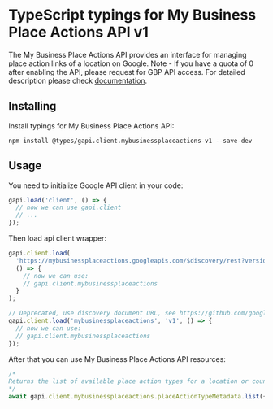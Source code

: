 # TypeScript typings for My Business Place Actions API v1

The My Business Place Actions API provides an interface for managing place action links of a location on Google. Note - If you have a quota of 0 after enabling the API, please request for GBP API access.
For detailed description please check [documentation](https://developers.google.com/my-business/).

## Installing

Install typings for My Business Place Actions API:

```
npm install @types/gapi.client.mybusinessplaceactions-v1 --save-dev
```

## Usage

You need to initialize Google API client in your code:

```typescript
gapi.load('client', () => {
  // now we can use gapi.client
  // ...
});
```

Then load api client wrapper:

```typescript
gapi.client.load(
  'https://mybusinessplaceactions.googleapis.com/$discovery/rest?version=v1',
  () => {
    // now we can use:
    // gapi.client.mybusinessplaceactions
  }
);
```

```typescript
// Deprecated, use discovery document URL, see https://github.com/google/google-api-javascript-client/blob/master/docs/reference.md#----gapiclientloadname----version----callback--
gapi.client.load('mybusinessplaceactions', 'v1', () => {
  // now we can use:
  // gapi.client.mybusinessplaceactions
});
```

After that you can use My Business Place Actions API resources: <!-- TODO: make this work for multiple namespaces -->

```typescript
/*
Returns the list of available place action types for a location or country.
*/
await gapi.client.mybusinessplaceactions.placeActionTypeMetadata.list({});
```
